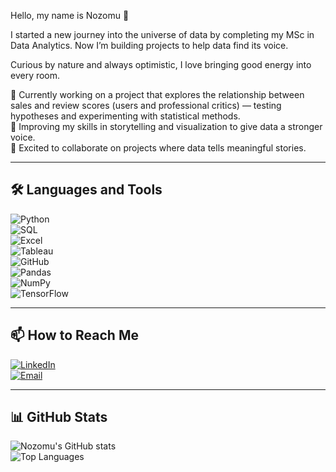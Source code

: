 Hello, my name is Nozomu 👋  

I started a new journey into the universe of data by completing my MSc in Data Analytics. Now I’m building projects to help data find its voice.  

Curious by nature and always optimistic, I love bringing good energy into every room.  

🌱 Currently working on a project that explores the relationship between sales and review scores (users and professional critics) — testing hypotheses and experimenting with statistical methods.  
📖 Improving my skills in storytelling and visualization to give data a stronger voice.  
🤝 Excited to collaborate on projects where data tells meaningful stories.  

---

## 🛠️ Languages and Tools  

![Python](https://img.shields.io/badge/Python-3776AB?style=for-the-badge&logo=python&logoColor=white)  
![SQL](https://img.shields.io/badge/SQL-336791?style=for-the-badge&logo=postgresql&logoColor=white)  
![Excel](https://img.shields.io/badge/Excel-217346?style=for-the-badge&logo=microsoft-excel&logoColor=white)  
![Tableau](https://img.shields.io/badge/Tableau-E97627?style=for-the-badge&logo=tableau&logoColor=white)  
![GitHub](https://img.shields.io/badge/GitHub-181717?style=for-the-badge&logo=github&logoColor=white)  
![Pandas](https://img.shields.io/badge/Pandas-150458?style=for-the-badge&logo=pandas&logoColor=white)  
![NumPy](https://img.shields.io/badge/NumPy-013243?style=for-the-badge&logo=numpy&logoColor=white)  
![TensorFlow](https://img.shields.io/badge/TensorFlow-FF6F00?style=for-the-badge&logo=tensorflow&logoColor=white)  

---

## 📫 How to Reach Me  

[![LinkedIn](https://img.shields.io/badge/LinkedIn-0A66C2?style=for-the-badge&logo=linkedin&logoColor=white)](https://www.linkedin.com/in/n-nakanishi)  
[![Email](https://img.shields.io/badge/Email-D14836?style=for-the-badge&logo=gmail&logoColor=white)](mailto:nakanishinozomu90@gmail.com)  

---

## 📊 GitHub Stats  

![Nozomu's GitHub stats](https://github-readme-stats.vercel.app/api?username=nozomunakanishi&show_icons=true&theme=tokyonight)  
![Top Languages](https://github-readme-stats.vercel.app/api/top-langs/?username=nozomunakanishi&layout=compact&theme=tokyonight)  
